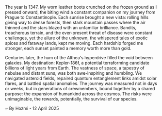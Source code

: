 
The year is 1347.  My worn leather boots crunched on the frozen ground as I pressed onward, the biting wind a constant companion on my journey from Prague to Constantinople.  Each sunrise brought a new vista: rolling hills giving way to dense forests, then stark mountain passes where the air thinned and the stars blazed with an unfamiliar brilliance.  Bandits, treacherous terrain, and the ever-present threat of disease were constant challenges, yet the allure of the unknown, the whispered tales of exotic spices and faraway lands, kept me moving. Each hardship forged me stronger, each sunset painted a memory worth more than gold.

Centuries later, the hum of the Althea's hyperdrive filled the void between galaxies.  My destination: Kepler-186f, a potential terraforming candidate billions of light years from Earth.  The vastness of space, a tapestry of nebulae and distant suns, was both awe-inspiring and humbling.  We navigated asteroid fields, repaired quantum entanglement links amidst solar flares, and battled spatial anomalies.  The journey was measured not in days or weeks, but in generations of crewmembers, bound together by a shared purpose: the expansion of humankind across the cosmos. The risks were unimaginable, the rewards, potentially, the survival of our species.

~ By Hozmi - 12 April 2025

